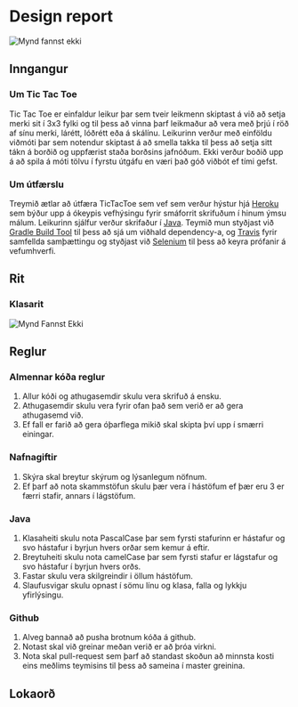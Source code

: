 # Design report
![Mynd fannst ekki](http://www.ru.is/media/HR_logo_vinstri_hires.jpg "RU logo")
## Inngangur
### Um Tic Tac Toe
Tic Tac Toe er einfaldur leikur þar sem tveir leikmenn skiptast á við að setja merki sit í 3x3 fylki og til þess að vinna þarf leikmaður að vera með þrjú í röð af sínu merki, lárétt, lóðrétt eða á skálínu. Leikurinn verður með einföldu viðmóti þar sem notendur skiptast á að smella takka til þess að setja sitt tákn á borðið og uppfærist staða borðsins jafnóðum. Ekki verður boðið upp á að spila á móti tölvu í fyrstu útgáfu en væri það góð viðbót ef tími gefst.
### Um útfærslu
Treymið ætlar að útfæra TicTacToe sem vef sem verður hýstur hjá [Heroku](https://www.heroku.com) sem býður upp á ókeypis vefhýsingu fyrir smáforrit skrifuðum í hinum ýmsu málum. Leikurinn sjálfur verður skrifaður í [Java](https://www.java.com/en/). Teymið mun styðjast við [Gradle Build Tool](https://gradle.org/) til þess að sjá um viðhald dependency-a, og [Travis](https://travis-ci.org/) fyrir samfellda samþættingu og styðjast við [Selenium](http://www.seleniumhq.org/) til þess að keyra prófanir á vefumhverfi.
## Rit
### Klasarit
![Mynd Fannst Ekki](https://github.com/A-lidid/TicTacToe/docs/images/class_diagram.png "Klasarit")
## Reglur
### Almennar kóða reglur
1. Allur kóði og athugasemdir skulu vera skrifuð á ensku.
2. Athugasemdir skulu vera fyrir ofan það sem verið er að gera athugasemd við.
3. Ef fall er farið að gera óþarflega mikið skal skipta því upp í smærri einingar.
### Nafnagiftir
1. Skýra skal breytur skýrum og lýsanlegum nöfnum.
2. Ef þarf að nota skammstöfun skulu þær vera í hástöfum ef þær eru 3 er færri stafir, annars í lágstöfum.
### Java
1. Klasaheiti skulu nota PascalCase þar sem fyrsti stafurinn er hástafur og svo hástafur i byrjun hvers orðar sem kemur á eftir.
2. Breytuheiti skulu nota camelCase þar sem fyrsti stafur er lágstafur og svo hástafur í byrjun hvers orðs.
3. Fastar skulu vera skilgreindir i öllum hástöfum.
4. Slaufusvigar skulu opnast í sömu línu og klasa, falla og lykkju yfirlýsingu.
### Github
1. Alveg bannað að pusha brotnum kóða á github.
2. Notast skal við greinar meðan verið er að þróa virkni.
3. Nota skal pull-request sem þarf að standast skoðun að minnsta kosti eins meðlims teymisins til þess að sameina í master greinina.
## Lokaorð
